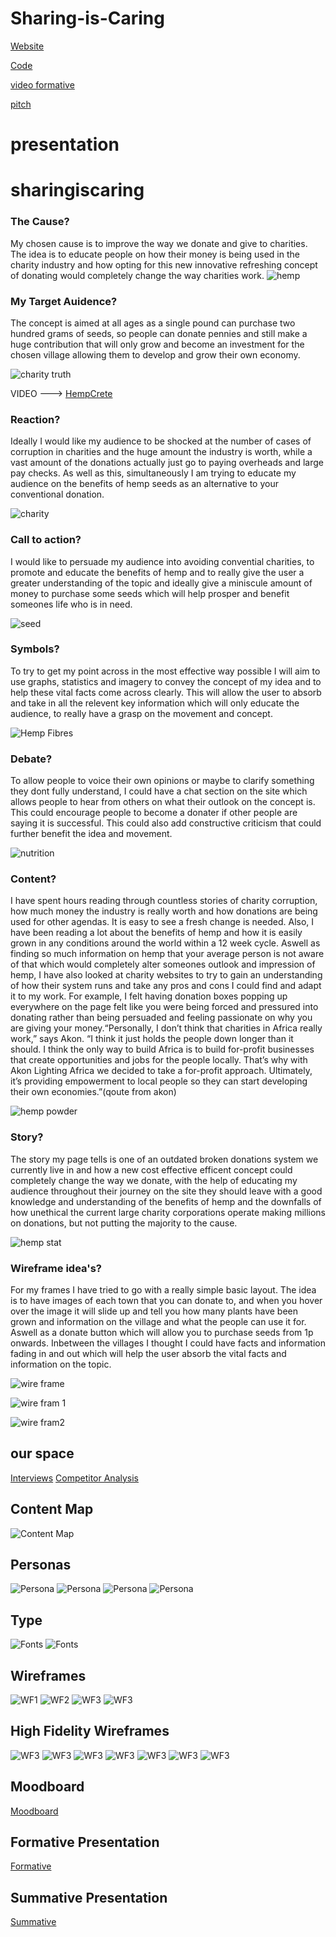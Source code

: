 # Sharing-is-Caring

[Website](https://jacobisagit.github.io/sharingiscaringFinal/)

[Code](https://github.com/Jacobisagit/sharingiscaringFinal)

[video formative](https://www.youtube.com/watch?v=-cBPDDOa9mY)

[pitch](https://drive.google.com/file/d/0B6FN81AS9D1mZ2wyMlEyVWJTMEk/view?usp=sharing)











# presentation

# sharingiscaring

### The Cause? 

My chosen cause is to improve the way we donate and give to charities. The idea is to educate people on how their money is being used in the charity industry and how opting for this new innovative refreshing concept of donating would completely change the way charities work.
![hemp](https://www.realhemp.com/wp-content/uploads/2014/08/hemp-chart.png)

### My Target Auidence?

The concept is aimed at all ages as a single pound can purchase two hundred grams of seeds, so people can donate pennies and still make a huge contribution that will only grow and become an investment for the chosen village allowing them to develop and grow their own economy. 

![charity truth](http://i2.cdn.cnn.com/cnnnext/dam/assets/130612150234-worst-charities-horizontal-large-gallery.jpg)

VIDEO ---> [HempCrete](https://www.youtube.com/watch?v=g4kKxY7KNyw)

### Reaction?

Ideally I would like my audience to be shocked at the number of cases of corruption in charities and the huge amount the industry is worth, while a vast amount of the donations actually just go to paying overheads and large pay checks. As well as this, simultaneously I am trying to educate my audience on the benefits of hemp seeds as an alternative to your conventional donation.

![charity](https://andrewgarrattdotcom.files.wordpress.com/2015/12/true-and-fair-foundation-17-average.png)

### Call to action? 

I would like to persuade my audience into avoiding convential charities, to promote and educate the benefits of hemp and to really give the user a greater understanding of the topic and ideally give a miniscule amount of money to purchase some seeds which will help prosper and benefit someones life who is in need.

![seed](http://img.aws.livestrongcdn.com/ls-article-image-400/cme/cme_public_images/www_livestrong_com/photos.demandstudios.com/getty/article/149/19/153017035_XS.jpg)

### Symbols?
To try to get my point across in the most effective way possible I will aim to use graphs, statistics and imagery to convey the concept of my idea and to help these vital facts come across clearly. This will allow the user to absorb and take in all the relevent key information which will only educate the audience, to really have a grasp on the movement and concept.

![Hemp Fibres](https://s-media-cache-ak0.pinimg.com/originals/d5/8b/fd/d58bfdad6ed6fd5a907bb0763a94b41f.jpg)

### Debate?
To allow people to voice their own opinions or maybe to clarify something they dont fully understand, I could have a chat section on the site which allows people to hear from others on what their outlook on the concept is. This could encourage people to become a donater if other people are saying it is successful. This could also add constructive criticism that could further benefit the idea and movement.

![nutrition](https://miraclesource.com/wp-content/uploads/2013/04/nutritional_facts_protein.jpg)

### Content?
I have spent hours reading through countless stories of charity corruption, how much money the industry is really worth and how donations are being used for other agendas. It is easy to see a fresh change is needed. Also, I have been reading a lot about the benefits of hemp and how it is easily grown in any conditions around the world within a 12 week cycle. Aswell as finding so much information on hemp that your average person is not aware of that which would completely alter someones outlook and impression of hemp, I have also looked at charity websites to try to gain an understanding of how their system runs and take any pros and cons I could find and adapt it to my work. For example, I felt having donation boxes popping up everywhere on the page felt like you were being forced and pressured into donating rather than being persuaded and feeling passionate on why you are giving your money.“Personally, I don’t think that charities in Africa really work,” says Akon. “I think it just holds the people down longer than it should. I think the only way to build Africa is to build for-profit businesses that create opportunities and jobs for the people locally. That’s why with Akon Lighting Africa we decided to take a for-profit approach. Ultimately, it’s providing empowerment to local people so they can start developing their own economies.”(qoute from akon) 

![hemp powder](http://kyhia.org/wp-content/uploads/2015/05/Hemp-Protein-2.jpg)

### Story?
The story my page tells is one of an outdated broken donations system we currently live in and how a new cost effective efficent concept could completely change the way we donate, with the help of educating my audience throughout their journey on the site they should leave with a good knowledge and understanding of the benefits of hemp and the downfalls of how unethical the current large charity corporations operate making millions on donations, but not putting the majority to the cause.

![hemp stat](http://www.billtrack50.com/blog/wp-content/uploads/2014/06/industrialhemp-LG-716x1024.jpg)

### Wireframe idea's?
For my frames I have tried to go with a really simple basic layout. The idea is to have images of each town that you can donate to, and when you hover over the image it will slide up and tell you how many plants have been grown and information on the village and what the people can use it for. Aswell as a donate button which will allow you to purchase seeds from 1p onwards. Inbetween the villages I thought I could have facts and information fading in and out which will help the user absorb the vital facts and information on the topic.

![wire frame](https://github.com/Jacobisagit/sharingiscaring/blob/gh-pages/IMG_20170205_221937468.jpg)

![wire fram 1](https://github.com/Jacobisagit/sharingiscaring/blob/gh-pages/Homepage.png)

![wire fram2](https://github.com/Jacobisagit/sharingiscaring/blob/gh-pages/IMG_20170205_221729302.jpg)


## our space

[Interviews](https://docs.google.com/document/d/1BnoJ8v_MsSk9YBR3tG87vrmV8Y8hihgD5fd7xGdeQkY/edit?usp=sharing)
[Competitor Analysis](https://docs.google.com/document/d/1HjnIhKJbcPZ3m12K9ISGbte5jMH9O5bvmHv7lDXHGjc/edit?usp=sharing)

## Content Map
![Content Map](https://cloud.githubusercontent.com/assets/22593770/26053540/2f8b05c6-3961-11e7-8055-45872bb2c2ad.jpg)

## Personas

![Persona](https://github.com/RaveHermanos/Formative/raw/master/Screen%20Shot%202017-05-15%20at%2011.18.57.png)
![Persona](https://github.com/RaveHermanos/Formative/raw/master/Screen%20Shot%202017-05-15%20at%2011.19.50.png)
![Persona](https://github.com/RaveHermanos/Formative/raw/master/Screen%20Shot%202017-05-15%20at%2011.20.52.png)
![Persona](https://github.com/RaveHermanos/Formative/raw/master/Screen%20Shot%202017-05-15%20at%2011.21.16.png)

## Type

![Fonts](https://github.com/MayurSoneji/Summative-Sharing-Our/blob/master/Screen%20Shot%202017-06-05%20at%2011.13.44%201.png?raw=true)
![Fonts](https://github.com/MayurSoneji/Summative-Sharing-Our/blob/master/Screen%20Shot%202017-06-05%20at%2011.13.19.png?raw=true)

## Wireframes

![WF1](https://github.com/RaveHermanos/Formative/raw/master/mayur_wf.png)
![WF2](https://github.com/RaveHermanos/Formative/raw/master/mwf2.png)
![WF3](https://github.com/RaveHermanos/Formative/raw/master/Claranz%20Wire%20Frame.jpg)
![WF3](https://github.com/RaveHermanos/Formative/raw/master/Desktop%20HD.png)

## High Fidelity Wireframes

![WF3](https://github.com/RaveHermanos/Formative/raw/master/FIRST%20DESIGN.png)
![WF3](https://github.com/RaveHermanos/Formative/raw/master/INTRODUCTION.png)
![WF3](https://github.com/RaveHermanos/Formative/raw/master/COURSE%20DETAILS.png)
![WF3](https://github.com/RaveHermanos/Formative/raw/master/APPLY%20FOR%20THIS%20COURSE.png)
![WF3](https://github.com/RaveHermanos/Formative/raw/master/WHAT%20YOUR%20COURSE%20WILL%20LOOK%20LIKE.png)
![WF3](https://github.com/RaveHermanos/Formative/raw/master/Book%20A%20Taster.png)
![WF3](https://github.com/RaveHermanos/Formative/raw/master/LECTURERS.png)

## Moodboard

[Moodboard](https://uk.pinterest.com/mayursoneji/our-space/)

## Formative Presentation

[Formative](https://drive.google.com/file/d/0B2VBmeX3V4a4c0pDMHhZOTdPZk0/view)

## Summative Presentation

[Summative](https://drive.google.com/file/d/0B4tsIdp7PwXNQm95aEEwc2NZMEE/view?usp=sharing)






